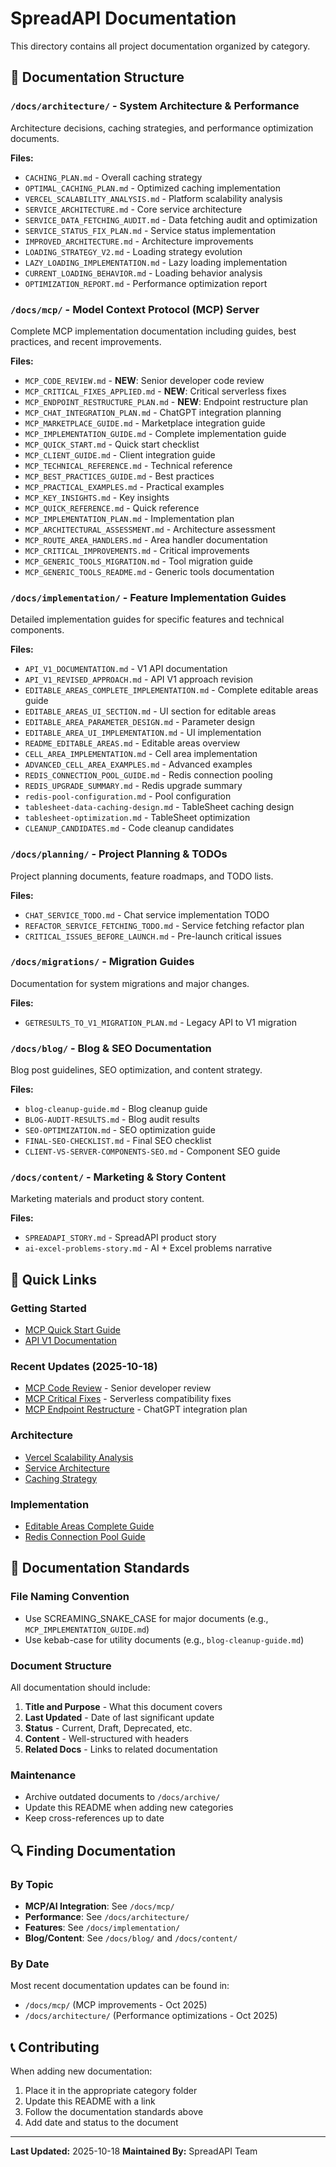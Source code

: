 # SpreadAPI Documentation

This directory contains all project documentation organized by category.

## 📁 Documentation Structure

### `/docs/architecture/` - System Architecture & Performance
Architecture decisions, caching strategies, and performance optimization documents.

**Files:**
- `CACHING_PLAN.md` - Overall caching strategy
- `OPTIMAL_CACHING_PLAN.md` - Optimized caching implementation
- `VERCEL_SCALABILITY_ANALYSIS.md` - Platform scalability analysis
- `SERVICE_ARCHITECTURE.md` - Core service architecture
- `SERVICE_DATA_FETCHING_AUDIT.md` - Data fetching audit and optimization
- `SERVICE_STATUS_FIX_PLAN.md` - Service status implementation
- `IMPROVED_ARCHITECTURE.md` - Architecture improvements
- `LOADING_STRATEGY_V2.md` - Loading strategy evolution
- `LAZY_LOADING_IMPLEMENTATION.md` - Lazy loading implementation
- `CURRENT_LOADING_BEHAVIOR.md` - Loading behavior analysis
- `OPTIMIZATION_REPORT.md` - Performance optimization report

### `/docs/mcp/` - Model Context Protocol (MCP) Server
Complete MCP implementation documentation including guides, best practices, and recent improvements.

**Files:**
- `MCP_CODE_REVIEW.md` - **NEW**: Senior developer code review
- `MCP_CRITICAL_FIXES_APPLIED.md` - **NEW**: Critical serverless fixes
- `MCP_ENDPOINT_RESTRUCTURE_PLAN.md` - **NEW**: Endpoint restructure plan
- `MCP_CHAT_INTEGRATION_PLAN.md` - ChatGPT integration planning
- `MCP_MARKETPLACE_GUIDE.md` - Marketplace integration guide
- `MCP_IMPLEMENTATION_GUIDE.md` - Complete implementation guide
- `MCP_QUICK_START.md` - Quick start checklist
- `MCP_CLIENT_GUIDE.md` - Client integration guide
- `MCP_TECHNICAL_REFERENCE.md` - Technical reference
- `MCP_BEST_PRACTICES_GUIDE.md` - Best practices
- `MCP_PRACTICAL_EXAMPLES.md` - Practical examples
- `MCP_KEY_INSIGHTS.md` - Key insights
- `MCP_QUICK_REFERENCE.md` - Quick reference
- `MCP_IMPLEMENTATION_PLAN.md` - Implementation plan
- `MCP_ARCHITECTURAL_ASSESSMENT.md` - Architecture assessment
- `MCP_ROUTE_AREA_HANDLERS.md` - Area handler documentation
- `MCP_CRITICAL_IMPROVEMENTS.md` - Critical improvements
- `MCP_GENERIC_TOOLS_MIGRATION.md` - Tool migration guide
- `MCP_GENERIC_TOOLS_README.md` - Generic tools documentation

### `/docs/implementation/` - Feature Implementation Guides
Detailed implementation guides for specific features and technical components.

**Files:**
- `API_V1_DOCUMENTATION.md` - V1 API documentation
- `API_V1_REVISED_APPROACH.md` - API V1 approach revision
- `EDITABLE_AREAS_COMPLETE_IMPLEMENTATION.md` - Complete editable areas guide
- `EDITABLE_AREAS_UI_SECTION.md` - UI section for editable areas
- `EDITABLE_AREA_PARAMETER_DESIGN.md` - Parameter design
- `EDITABLE_AREA_UI_IMPLEMENTATION.md` - UI implementation
- `README_EDITABLE_AREAS.md` - Editable areas overview
- `CELL_AREA_IMPLEMENTATION.md` - Cell area implementation
- `ADVANCED_CELL_AREA_EXAMPLES.md` - Advanced examples
- `REDIS_CONNECTION_POOL_GUIDE.md` - Redis connection pooling
- `REDIS_UPGRADE_SUMMARY.md` - Redis upgrade summary
- `redis-pool-configuration.md` - Pool configuration
- `tablesheet-data-caching-design.md` - TableSheet caching design
- `tablesheet-optimization.md` - TableSheet optimization
- `CLEANUP_CANDIDATES.md` - Code cleanup candidates

### `/docs/planning/` - Project Planning & TODOs
Project planning documents, feature roadmaps, and TODO lists.

**Files:**
- `CHAT_SERVICE_TODO.md` - Chat service implementation TODO
- `REFACTOR_SERVICE_FETCHING_TODO.md` - Service fetching refactor plan
- `CRITICAL_ISSUES_BEFORE_LAUNCH.md` - Pre-launch critical issues

### `/docs/migrations/` - Migration Guides
Documentation for system migrations and major changes.

**Files:**
- `GETRESULTS_TO_V1_MIGRATION_PLAN.md` - Legacy API to V1 migration

### `/docs/blog/` - Blog & SEO Documentation
Blog post guidelines, SEO optimization, and content strategy.

**Files:**
- `blog-cleanup-guide.md` - Blog cleanup guide
- `BLOG-AUDIT-RESULTS.md` - Blog audit results
- `SEO-OPTIMIZATION.md` - SEO optimization guide
- `FINAL-SEO-CHECKLIST.md` - Final SEO checklist
- `CLIENT-VS-SERVER-COMPONENTS-SEO.md` - Component SEO guide

### `/docs/content/` - Marketing & Story Content
Marketing materials and product story content.

**Files:**
- `SPREADAPI_STORY.md` - SpreadAPI product story
- `ai-excel-problems-story.md` - AI + Excel problems narrative

## 🚀 Quick Links

### Getting Started
- [MCP Quick Start Guide](./mcp/MCP_QUICK_START.md)
- [API V1 Documentation](./implementation/API_V1_DOCUMENTATION.md)

### Recent Updates (2025-10-18)
- [MCP Code Review](./mcp/MCP_CODE_REVIEW.md) - Senior developer review
- [MCP Critical Fixes](./mcp/MCP_CRITICAL_FIXES_APPLIED.md) - Serverless compatibility fixes
- [MCP Endpoint Restructure](./mcp/MCP_ENDPOINT_RESTRUCTURE_PLAN.md) - ChatGPT integration plan

### Architecture
- [Vercel Scalability Analysis](./architecture/VERCEL_SCALABILITY_ANALYSIS.md)
- [Service Architecture](./architecture/SERVICE_ARCHITECTURE.md)
- [Caching Strategy](./architecture/OPTIMAL_CACHING_PLAN.md)

### Implementation
- [Editable Areas Complete Guide](./implementation/EDITABLE_AREAS_COMPLETE_IMPLEMENTATION.md)
- [Redis Connection Pool Guide](./implementation/REDIS_CONNECTION_POOL_GUIDE.md)

## 📝 Documentation Standards

### File Naming Convention
- Use SCREAMING_SNAKE_CASE for major documents (e.g., `MCP_IMPLEMENTATION_GUIDE.md`)
- Use kebab-case for utility documents (e.g., `blog-cleanup-guide.md`)

### Document Structure
All documentation should include:
1. **Title and Purpose** - What this document covers
2. **Last Updated** - Date of last significant update
3. **Status** - Current, Draft, Deprecated, etc.
4. **Content** - Well-structured with headers
5. **Related Docs** - Links to related documentation

### Maintenance
- Archive outdated documents to `/docs/archive/`
- Update this README when adding new categories
- Keep cross-references up to date

## 🔍 Finding Documentation

### By Topic
- **MCP/AI Integration**: See `/docs/mcp/`
- **Performance**: See `/docs/architecture/`
- **Features**: See `/docs/implementation/`
- **Blog/Content**: See `/docs/blog/` and `/docs/content/`

### By Date
Most recent documentation updates can be found in:
- `/docs/mcp/` (MCP improvements - Oct 2025)
- `/docs/architecture/` (Performance optimizations - Oct 2025)

## 📞 Contributing

When adding new documentation:
1. Place it in the appropriate category folder
2. Update this README with a link
3. Follow the documentation standards above
4. Add date and status to the document

---

**Last Updated:** 2025-10-18
**Maintained By:** SpreadAPI Team
